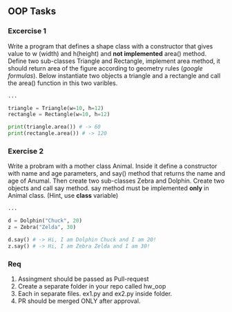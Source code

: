 ## OOP Tasks

### Excercise 1
Write a program that defines a shape class with a constructor that gives value to w (width) and h(height) and **not implemented** area() method. Define two sub-classes Triangle and Rectangle, implement area method, it should return area of the figure according to geometry rules (*google formulas*). Below instantiate two objects a triangle and a rectangle and call the area() function in this two varibles.

```python
...

triangle = Triangle(w=10, h=12)
rectangle = Rectangle(w=10, h=12)

print(triangle.area()) # -> 60
print(rectangle.area()) # -> 120
```

### Exercise 2
Write a probram with a mother class Animal. Inside it define a constructor with name and age parameters, and say() method that returns the name and age of Anumal. Then create two sub-classes Zebra and Dolphin. Create two objects and call say method. say method must be implemented **only** in Animal class. (Hint, use __class__ variable)

```python
...

d = Dolphin("Chuck", 20)
z = Zebra("Zelda", 30)

d.say() # -> Hi, I am Dolphin Chuck and I am 20!
z.say() # -> Hi, I am Zebra Zelda and I am 30!
```

### Req
1. Assingment should be passed as Pull-request
2. Create a separate folder in your repo called hw_oop
3. Each in separate files. ex1.py and ex2.py inside folder.
4. PR should be merged ONLY after approval.
